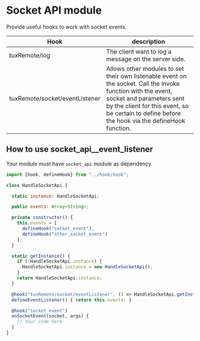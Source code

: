 # Socket API module

Provide useful hooks to work with socket events.

| Hook | description |
|------|-------------|
| tuxRemote/log | The client want to log a message on the server side. |
| tuxRemote/socket/eventListener | Allows other modules to set their own listenable event on the socket. Call the invoke function with the event, socket and parameters sent by the client for this event, so be certain to define before the hook via the defineHook function. |

## How to use socket_api__event_listener

Your module must have `socket_api` module as dependency.
~~~js
import {hook, defineHook} from "../hook/hook";

class HandleSocketApi {

  static instance: HandleSocketApi;

  public events: Array<String>;

  private constructor() {
    this.events = [
      defineHook("socket_event"),
      defineHook("other_socket_event")
    ];
  }

  static getInstance() {
    if (!HandleSocketApi.instance) {
      HandleSocketApi.instance = new HandleSocketApi();
    }
    return HandleSocketApi.instance;
  }

  @hook("tuxRemote/socket/eventListener", () => HandleSocketApi.getInstance())
  defineEventListener() { return this.events; }

  @hook("socket_event")
  onSocketEvent(socket, args) {
    // Your code here
  }
}

~~~
